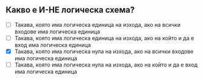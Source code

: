 ## Какво е И-НЕ логическа схема?

<!-- Верният отговор е отбелязан с [X] -->

- [ ] Такава, която има логическа единица на изхода, ако на всички входове има логическа единица
- [ ] Такава, която има логическа единица на изхода, ако на който и да е вход има логическа единица
- [X] Такава, която има логическа нула на изхода, ако на всички входове има логическа единица
- [ ] Такава, която има логическа нула на изхода, ако на който и да е вход има логическа единица
